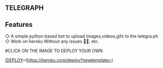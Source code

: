 ## TELEGRAPH

## Features 
◇ A simple python based bot to upload images,videos,gifs to the telegra.ph
◇ Work on heroku Without any issues 🥲🥲, etc.

#CLICK ON THE IMAGE TO DEPLOY YOUR OWN

[!DEPLOY](https://telegra.ph/file/3add51ef0351f4ea0dac6.jpg)=(https://heroku.com/deploy?newtemplate=)
